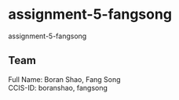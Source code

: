 # assignment-5-fangsong
assignment-5-fangsong

## Team
Full Name: Boran Shao, Fang Song  
CCIS-ID: boranshao, fangsong
